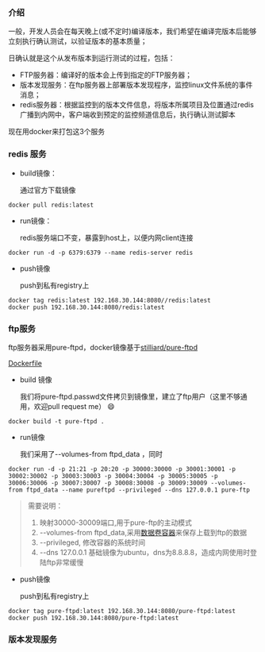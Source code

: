 ### 介绍

  一般，开发人员会在每天晚上(或不定时)编译版本，我们希望在编译完版本后能够立刻执行确认测试，以验证版本的基本质量；
  
  日确认就是这个从发布版本到运行测试的过程，包括：
  - FTP服务器：编译好的版本会上传到指定的FTP服务器；
  - 版本发现服务：在ftp服务器上部署版本发现程序，监控linux文件系统的事件消息；
  - redis服务器：根据监控到的版本文件信息，将版本所属项目及位置通过redis广播到内网中，客户端收到预定的监控频道信息后，执行确认测试脚本
  
  现在用docker来打包这3个服务
  
### redis 服务
  
  * build镜像：
  
    通过官方下载镜像
```shell
docker pull redis:latest
```
  * run镜像：

    redis服务端口不变，暴露到host上，以便内网client连接  
```shell
docker run -d -p 6379:6379 --name redis-server redis
```
  * push镜像
  
    push到私有registry上
```shell
docker tag redis:latest 192.168.30.144:8080//redis:latest
docker push 192.168.30.144:8080/redis:latest
```

### ftp服务
  ftp服务器采用pure-ftpd，docker镜像基于[stilliard/pure-ftpd](https://github.com/stilliard/docker-pure-ftpd)
  
  [Dockerfile](../dockerfile/WatchFtp/pureftd/Dockerfile)
  
  * build 镜像
  
    我们将pure-ftpd.passwd文件拷贝到镜像里，建立了ftp用户（这里不够通用，欢迎pull request me） :smile:
```shell
docker build -t pure-ftpd .
```
  
  * run镜像
  
    我们采用了--volumes-from ftpd_data ，同时
```shell
docker run -d -p 21:21 -p 20:20 -p 30000:30000 -p 30001:30001 -p 30002:30002 -p 30003:30003 -p 30004:30004 -p 30005:30005 -p 30006:30006 -p 30007:30007 -p 30008:30008 -p 30009:30009 --volumes-from ftpd_data --name pureftpd --privileged --dns 127.0.0.1 pure-ftp
```
  > 需要说明：
  > 
  > 1. 映射30000-30009端口,用于pure-ftp的主动模式
  > 2. --volumes-from ftpd_data,采用[数据卷容器](http://dockerpool.com/static/books/docker_practice/data_management/container.html)来保存上载到ftp的数据
  > 3. --privileged, 修改容器的系统时间
  > 4. --dns 127.0.0.1 基础镜像为ubuntu，dns为8.8.8.8，造成内网使用时登陆ftp非常缓慢

  * push镜像
  
    push到私有registry上
```shell
docker tag pure-ftpd:latest 192.168.30.144:8080/pure-ftpd:latest
docker push 192.168.30.144:8080/pure-ftpd:latest
```

### 版本发现服务

  
